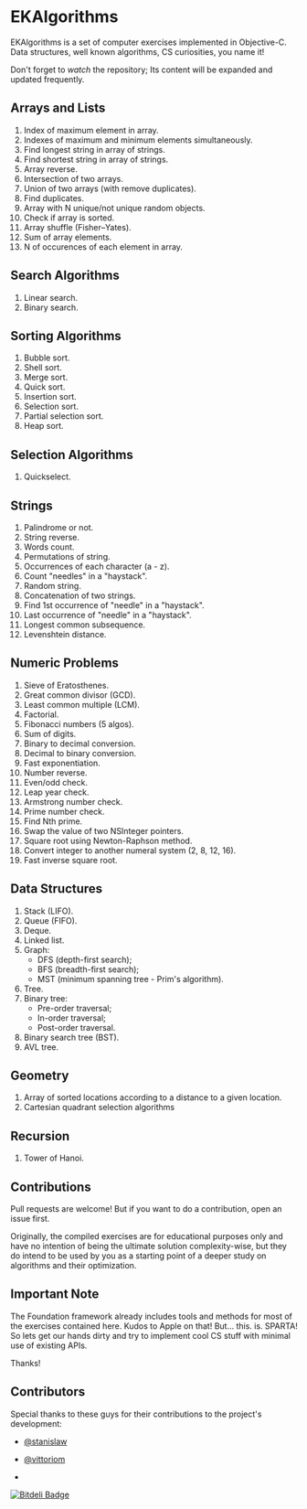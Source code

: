 EKAlgorithms
============

EKAlgorithms is a set of computer exercises implemented in Objective-C. 
Data structures, well known algorithms, CS curiosities, you name it!

Don't forget to *watch* the repository; Its content will be expanded and updated frequently.

Arrays and Lists
----------------------
 
1. Index of maximum element in array.
2. Indexes of maximum and minimum elements simultaneously.
3. Find longest string in array of strings. 
4. Find shortest string in array of strings.
5. Array reverse.
6. Intersection of two arrays.
7. Union of two arrays (with remove duplicates).
8. Find duplicates.
9. Array with N unique/not unique random objects.
10. Check if array is sorted.
11. Array shuffle (Fisher–Yates).
12. Sum of array elements.
13. N of occurences of each element in array.

Search Algorithms
-----------------
1. Linear search.
2. Binary search.

Sorting Algorithms
------------------
1. Bubble sort.
2. Shell sort.
3. Merge sort.  
4. Quick sort.  
5. Insertion sort.
6. Selection sort.
7. Partial selection sort.
8. Heap sort.

Selection Algorithms
--------------------
1. Quickselect.

Strings
-------
1. Palindrome or not.
2. String reverse.
3. Words count.
4. Permutations of string. 
5. Occurrences of each character (a - z).
6. Count "needles" in a "haystack".
7. Random string.
8. Concatenation of two strings.
9. Find 1st occurrence of "needle" in a "haystack".
10. Last occurrence of "needle" in a "haystack".
11. Longest common subsequence.
12. Levenshtein distance.

Numeric Problems
----------------
1. Sieve of Eratosthenes.
2. Great common divisor (GCD).
3. Least common multiple (LCM).
4. Factorial.
5. Fibonacci numbers (5 algos).
6. Sum of digits.
7. Binary to decimal conversion.
8. Decimal to binary conversion.
9. Fast exponentiation.
10. Number reverse.
11. Even/odd check.
12. Leap year check.
13. Armstrong number check.
14. Prime number check.
15. Find Nth prime.
16. Swap the value of two NSInteger pointers.
17. Square root using Newton-Raphson method.
18. Convert integer to another numeral system (2, 8, 12, 16).  
19. Fast inverse square root.

Data Structures
---------------
1. Stack (LIFO).
2. Queue (FIFO).
3. Deque.
4. Linked list.
5. Graph: 
    - DFS (depth-first search);
    - BFS (breadth-first search);
    - MST (minimum spanning tree - Prim's algorithm).
6. Tree.  
7. Binary tree:  
    - Pre-order traversal;
    - In-order traversal;
    - Post-order traversal.
8. Binary search tree (BST).  
9. AVL tree.

Geometry
--------
1. Array of sorted locations according to a distance to a given location.  
2. Cartesian quadrant selection algorithms

Recursion  
---------
1. Tower of Hanoi.

Contributions
-------------   
Pull requests are welcome! But if you want to do a contribution, open an issue first.

Originally, the compiled exercises are for educational purposes only and have no intention of being the ultimate solution complexity-wise, but they do intend to be used by you as a starting point of a deeper study on algorithms and their optimization. 

Important Note
--------------
The Foundation framework already includes tools and methods for most of the exercises contained here. Kudos to Apple on that!
But... this. is. SPARTA!
So lets get our hands dirty and try to implement cool CS stuff with minimal use of existing APIs.

Thanks!

Contributors
------------
Special thanks to these guys for their contributions to the project's development:
- [@stanislaw](https://github.com/stanislaw)
- [@vittoriom ](https://github.com/vittoriom)

-
[![Bitdeli Badge](https://d2weczhvl823v0.cloudfront.net/EvgenyKarkan/ekalgorithms/trend.png)](https://bitdeli.com/free "Bitdeli Badge")
